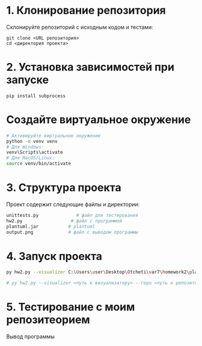# 1. Клонирование репозитория

Склонируйте репозиторий с исходным кодом и тестами:

```
git clone <URL репозитория>
cd <директория проекта>
```

# 2. Установка зависимостей при запуске

```
pip install subprocess

```

# Создайте виртуальное окружение

```bash
# Активируйте виртуальное окружение
python -m venv venv
# Для Windows:
venv\Scripts\activate
# Для MacOS/Linux:
source venv/bin/activate
```


# 3. Структура проекта
Проект содержит следующие файлы и директории:
```bash
unittests.py              # файл для тестирования
hw2.py                  # файл с программой
plantuml.jar           # plantuml
output.png             # файл с выводом программы 
```

# 4. Запуск проекта
```bash
py hw2.py --visualizer C:\Users\user\Desktop\Otcheti\var7\homework2\plantuml.jar --repo C:\Users\user\Desktop\TestRepHw --output C:\Users\user\Desktop\Otcheti\var7\homework2\output.png --date 2024-01-01     

# py hw2.py --visualizer <путь к визуализатору> --repo <путь к репозиторию> --output <путь к выходному png файлу> --date <дата коммитов>
```


# 5. Тестирование с моим репозитеорием 
Вывод программы
```

```



